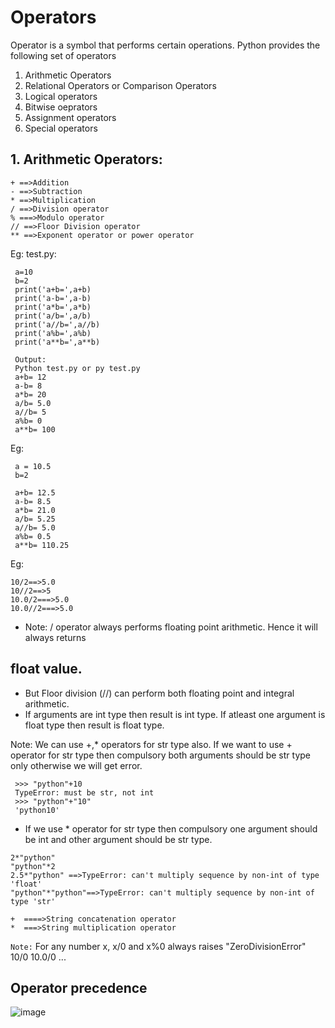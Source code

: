 # Operators

Operator is a symbol that performs certain operations.
Python provides the following set of operators

1. Arithmetic Operators
2. Relational Operators or Comparison Operators
3. Logical operators
4. Bitwise oeprators
5. Assignment operators
6. Special operators


## 1. Arithmetic Operators:
```
+ ==>Addition
- ==>Subtraction
* ==>Multiplication
/ ==>Division operator
% ===>Modulo operator
// ==>Floor Division operator
** ==>Exponent operator or power operator
```
Eg: test.py:

```
 a=10 
 b=2 
 print('a+b=',a+b) 
 print('a-b=',a-b) 
 print('a*b=',a*b) 
 print('a/b=',a/b) 
 print('a//b=',a//b) 
 print('a%b=',a%b) 
 print('a**b=',a**b)

 Output:
 Python test.py or py test.py 
 a+b= 12 
 a-b= 8 
 a*b= 20 
 a/b= 5.0 
 a//b= 5 
 a%b= 0 
 a**b= 100

```

Eg:
```
 a = 10.5 
 b=2 
 
 a+b= 12.5 
 a-b= 8.5 
 a*b= 21.0 
 a/b= 5.25 
 a//b= 5.0 
 a%b= 0.5 
 a**b= 110.25 

 ```
 
Eg:
```
10/2==>5.0
10//2==>5
10.0/2===>5.0
10.0//2===>5.0

```


- Note: / operator always performs floating point arithmetic. Hence it will always returns 
## float value.
- But Floor division (//) can perform both floating point and integral arithmetic. 
- If arguments are int type then result is int type. If atleast one argument is float type then result is float type.

Note:
We can use +,* operators for str type also.
If we want to use + operator for str type then compulsory both arguments should be str 
type only otherwise we will get error.
```
 >>> "python"+10 
 TypeError: must be str, not int 
 >>> "python"+"10" 
 'python10'
 ```

- If we use * operator for str type then compulsory one argument should be int and other argument should be str type.
```
2*"python"
"python"*2
2.5*"python" ==>TypeError: can't multiply sequence by non-int of type 'float'
"python"*"python"==>TypeError: can't multiply sequence by non-int of type 'str'
```
```
+  ====>String concatenation operator
*  ===>String multiplication operator
```

`Note:` For any number x,
x/0 and x%0 always raises "ZeroDivisionError"
10/0
10.0/0
...







## Operator precedence



![image](https://github.com/yaswanthteja/100Days_of_Python/assets/93423367/8920784a-4d80-46b2-be3e-6b2992cc87fa)


